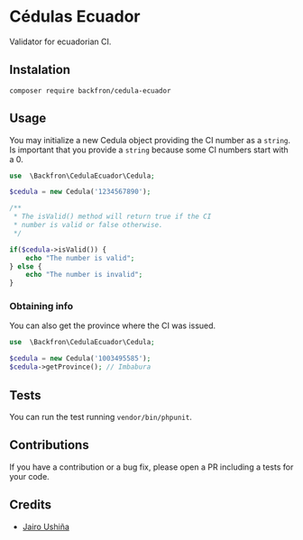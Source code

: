 # Cédulas Ecuador
Validator for ecuadorian CI.

## Instalation
```
composer require backfron/cedula-ecuador
```

## Usage
You may initialize a new Cedula object providing the CI number as a `string`. Is important that you provide a `string` because some CI numbers start with a 0.

```php
use  \Backfron\CedulaEcuador\Cedula;

$cedula = new Cedula('1234567890');

/**
 * The isValid() method will return true if the CI
 * number is valid or false otherwise.
 */

if($cedula->isValid()) {
    echo "The number is valid";
} else {
    echo "The number is invalid";
}
```

### Obtaining info
You can also get the province where the CI was issued.

```php
use  \Backfron\CedulaEcuador\Cedula;

$cedula = new Cedula('1003495585');
$cedula->getProvince(); // Imbabura
```

## Tests
You can run the test running `vendor/bin/phpunit`.

## Contributions
If you have a contribution or a bug fix, please open a PR including a tests for your code.

## Credits
- [Jairo Ushiña](https://github.com/jago86)
